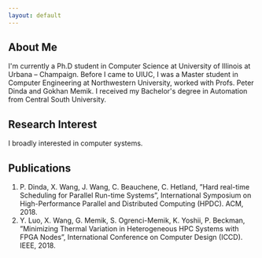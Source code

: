 ```yaml
---
layout: default
---
```


## About Me

<!-- <img class="profile-picture" src=".jpg"> -->

I'm currently a Ph.D student in Computer Science at University of Illinois at Urbana – Champaign. Before I came to UIUC, I was a Master student in Computer Engineering at Northwestern University, worked with Profs. Peter Dinda and Gokhan Memik. I received my Bachelor's degree in Automation from Central South University.

## Research Interest

I broadly interested in computer systems.

## Publications

1. P. Dinda, X. Wang, J. Wang, C. Beauchene, C. Hetland, ”Hard real-time Scheduling for Parallel Run-time Systems”, International Symposium on High-Performance Parallel and Distributed Computing (HPDC). ACM, 2018.
2. Y. Luo, X. Wang, G. Memik, S. Ogrenci-Memik, K. Yoshii, P. Beckman, ”Minimizing Thermal Variation in Heterogeneous HPC Systems with FPGA Nodes”, International Conference on Computer Design (ICCD). IEEE, 2018.
